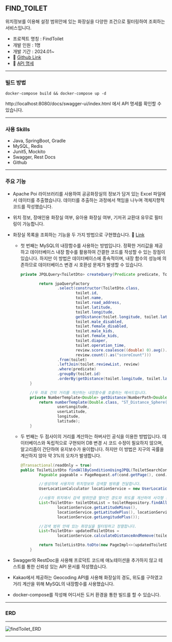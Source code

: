 FIND_TOILET
---

위치정보를 이용해 설정 범위안에 있는 화장실을 다양한 조건으로 필터링하여 조회하는 서비스입니다.

- 프로젝트 명칭 : FindToilet
- 개발 인원 : 1명
- 개발 기간 : 2024.01~
- 📄 [Github Link](https://github.com/hankyu0301/find_toilet)
- 📄 [API 명세](https://www.notion.so/d0ef1bdd0bfd4aa8bae448e0eab95326?pvs=21)

---

### 빌드 방법

```docker
docker-compose build && docker-compose up -d
```

http://localhost:8080/docs/swagger-ui/index.html 에서 API 명세를 확인할 수 있습니다.

---

### 사용 Skills

- Java, SpringBoot, Gradle
- MySQL, Redis
- Junit5, Mockito
- Swagger, Rest Docs
- Github

---

### 주요 기능

- Apache Poi 라이브러리를 사용하여 공공화장실의 정보가 담겨 있는 Excel 파일에서 데이터를 추출했습니다. 데이터를 추출하는 과정에서 책임을 나누며 객체지향적 코드를 작성했습니다.
- 위치 정보, 장애인용 화장실 여부, 유아용 화장실 여부, 기저귀 교환대 유무로 필터링이 가능합니다.
- 화장실 목록을 조회하는 기능을 두 가지 방법으로 구현했습니다.  🔗 [Link](https://velog.io/@finebears/%EC%A2%8C%ED%91%9C%EA%B0%84-%EA%B1%B0%EB%A6%AC-%EA%B5%AC%ED%95%98%EA%B8%B0)
    - 첫 번째는 MySQL의 내장함수를 사용하는 방법입니다. 
    정확한 거리값을 제공하고 데이터베이스 내장 함수를 활용하여 간결한 코드를 작성할 수 있는 장점이 있습니다. 하지만 이 방법은 데이터베이스에 종속적이며, 내장 함수의 성능에 의존하므로 데이터베이스 변경 시 호환성 문제가 발생할 수 있습니다.
        
        ```java
        private JPQLQuery<ToiletDto> createQuery(Predicate predicate, ToiletSearchCondition cond) {
        
                return jpaQueryFactory
                        .select(constructor(ToiletDto.class,
                                toilet.id,
                                toilet.name,
                                toilet.road_address,
                                toilet.latitude,
                                toilet.longitude,
                                getDistance(toilet.longitude, toilet.latitude, cond.getUserLongitude(), cond.getUserLatitude()).as("distance"),
                                toilet.male_disabled,
                                toilet.female_disabled,
                                toilet.male_kids,
                                toilet.female_kids,
                                toilet.diaper,
                                toilet.operation_time,
                                review.score.coalesce((double) 0).avg().as("score"),
                                review.count().as("scoreCount")))
                        .from(toilet)
                        .leftJoin(toilet.reviewList, review)
                        .where(predicate)
                        .groupBy(toilet.id)
                        .orderBy(getDistance(toilet.longitude, toilet.latitude, cond.getUserLongitude(), cond.getUserLatitude()).asc());
            }
        
            //두 좌표 간의 거리를 계산하는 내장함수를 호출하는 메서드입니다. 
            private NumberTemplate<Double> getDistance(NumberPath<Double> longitude, NumberPath<Double> latitude, Double userLongitude, Double userLatitude) {
                return numberTemplate(Double.class, "ST_Distance_Sphere(POINT({0}, {1}), POINT({2}, {3}))",
                        userLongitude,
                        userLatitude,
                        longitude,
                        latitude);
            }
        ```
        
    - 두 번째는 두 점사이의 거리를 계산하는 하버사인 공식을 이용한 방법입니다.
    데이터베이스와 독립적으로 구현되어 DB 변경 시 코드 수정이 필요하지 않으며, 알고리즘이 간단하여 유지보수가 용이합니다. 하지만 이 방법은 지구의 곡률을 계산하지 않아 약 3%의 오차가 발생합니다.
        
        ```java
        @Transactional(readOnly = true)
        public ToiletListDto findAllByConditionUsingJPQL(ToiletSearchCondition cond) {
                Pageable pageable = PageRequest.of(cond.getPage(), cond.getSize());
        
        		//생성자에 사용자의 위치정보와 검색할 범위를 전달합니다.
                UserLocationCalculator locationService = new UserLocationCalculator(new PointDto(cond.getUserLatitude(), cond.getUserLongitude()), cond.getLimit());
        
        		//사용자 위치에서 검색 범위만큼 떨어진 경도와 위도를 계산하여 사각형 모양의 지역을 나타냅니다.
                List<ToiletDto> toiletDtoList = toiletRepository.findAllByCondition(cond.getKids(), cond.getDisabled(), cond.getDiaper(),
                        locationService.getLatitudeMinus(),
                        locationService.getLatitudePlus(), locationService.getLongitudeMinus(),
                        locationService.getLongitudePlus());
        
        		//검색 범위 안에 있는 화장실을 필터링하고 정렬합니다.
                List<ToiletDto> updatedToiletDtos =
                        locationService.calculateDistanceAndRemove(toiletDtoList);
        
                return ToiletListDto.toDto(new PageImpl<>(updatedToiletDtos, pageable, updatedToiletDtos.size()));
            }
        ```
        
- Swagger와 RestDoc을 사용해 프로덕트 코드에 애노테이션을 추가하지 않고 테스트를 통한 신뢰성 있는 API 문서를 작성했습니다.
- Kakao에서 제공하는 Geocoding API를 사용해 화장실의 경도, 위도를 구하였고 거리 계산을 위해 MySQL의 내장함수를 사용했습니다.
- docker-compose를 작성해 어디서든 도커 환경을 통한 빌드를 할 수 있습니다.

---

### ERD

---
![findToilet_ERD](https://github.com/hankyu0301/findToilet/assets/77604789/5422d140-869c-41dc-aa5e-55b4f2f8f3bb)


---
